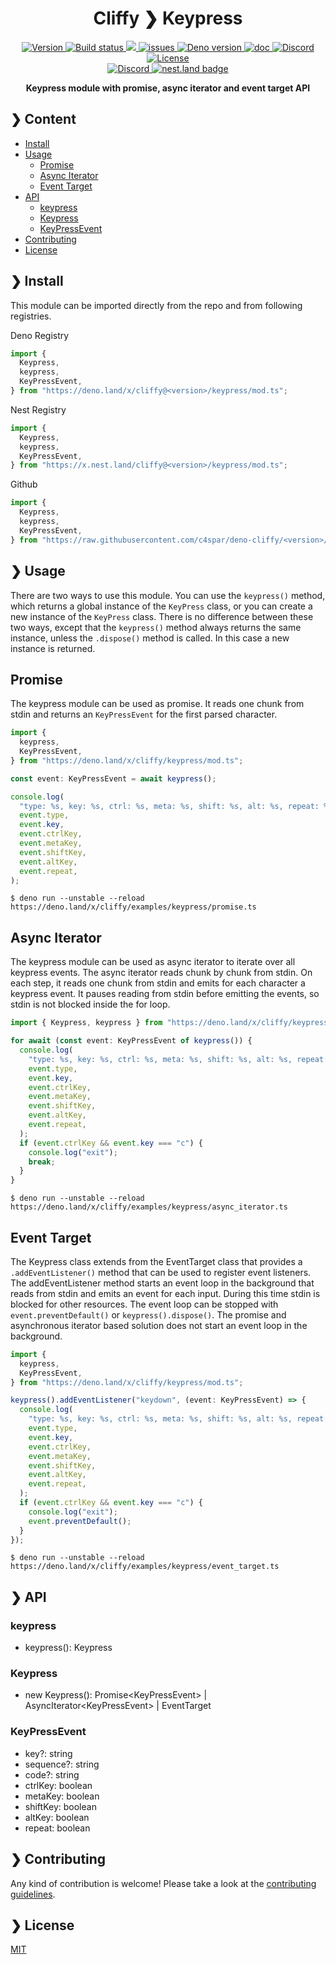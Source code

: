 <h1 align="center">Cliffy ❯ Keypress </h1>

<p align="center" class="badges-container">
  <a href="https://github.com/c4spar/deno-cliffy/releases">
    <img alt="Version" src="https://img.shields.io/github/v/release/c4spar/deno-cliffy?logo=github&color=blue" />
  </a>
  <a href="https://github.com/c4spar/deno-cliffy/actions/workflows/test.yml">
    <img alt="Build status" src="https://github.com/c4spar/deno-cliffy/workflows/Test/badge.svg?branch=main" />
  </a>
  <a href="https://codecov.io/gh/c4spar/deno-cliffy">
    <img src="https://codecov.io/gh/c4spar/deno-cliffy/branch/main/graph/badge.svg"/>
  </a>
  <a href="https://github.com/c4spar/deno-cliffy/labels/module%3Akeypress">
    <img alt="issues" src="https://img.shields.io/github/issues/c4spar/deno-cliffy/module:keypress?label=issues&logo=github&color=yellow">
  </a>
  <a href="https://deno.land/">
    <img alt="Deno version" src="https://img.shields.io/badge/deno-^1.4.0-blue?logo=deno" />
  </a>
  <a href="https://doc.deno.land/https/deno.land/x/cliffy/keypress/mod.ts">
    <img alt="doc" src="https://img.shields.io/badge/deno-doc-yellow?logo=deno" />
  </a>
  <a href="https://discord.gg/ghFYyP53jb">
    <img alt="Discord" src="https://img.shields.io/badge/join-chat-blue?logo=discord&logoColor=white" />
  </a>
  <a href="../LICENSE">
    <img alt="License" src="https://img.shields.io/github/license/c4spar/deno-cliffy?logo=github" />
  </a>
  <br>
  <a href="https://deno.land/x/cliffy">
    <img alt="Discord" src="https://img.shields.io/badge/Published on deno.land-blue?logo=deno&logoColor=959DA6&color=272727" />
  </a>
  <a href="https://nest.land/package/cliffy">
    <img src="https://nest.land/badge.svg" alt="nest.land badge">
  </a>
</p>

<p align="center">
  <b>Keypress module with promise, async iterator and event target API</b></br>
</p>

## ❯ Content

- [Install](#-install)
- [Usage](#-usage)
  - [Promise](#promise)
  - [Async Iterator](#async-iterator)
  - [Event Target](#event-target)
- [API](#-api)
  - [keypress](#keypress)
  - [Keypress](#keypress-1)
  - [KeyPressEvent](#keypressevent)
- [Contributing](#-contributing)
- [License](#-license)

## ❯ Install

This module can be imported directly from the repo and from following
registries.

Deno Registry

```typescript
import {
  Keypress,
  keypress,
  KeyPressEvent,
} from "https://deno.land/x/cliffy@<version>/keypress/mod.ts";
```

Nest Registry

```typescript
import {
  Keypress,
  keypress,
  KeyPressEvent,
} from "https://x.nest.land/cliffy@<version>/keypress/mod.ts";
```

Github

```typescript
import {
  Keypress,
  keypress,
  KeyPressEvent,
} from "https://raw.githubusercontent.com/c4spar/deno-cliffy/<version>/keypress/mod.ts";
```

## ❯ Usage

There are two ways to use this module. You can use the `keypress()` method,
which returns a global instance of the `KeyPress` class, or you can create a new
instance of the `KeyPress` class. There is no difference between these two ways,
except that the `keypress()` method always returns the same instance, unless the
`.dispose()` method is called. In this case a new instance is returned.

## Promise

The keypress module can be used as promise. It reads one chunk from stdin and
returns an `KeyPressEvent` for the first parsed character.

```typescript
import {
  keypress,
  KeyPressEvent,
} from "https://deno.land/x/cliffy/keypress/mod.ts";

const event: KeyPressEvent = await keypress();

console.log(
  "type: %s, key: %s, ctrl: %s, meta: %s, shift: %s, alt: %s, repeat: %s",
  event.type,
  event.key,
  event.ctrlKey,
  event.metaKey,
  event.shiftKey,
  event.altKey,
  event.repeat,
);
```

```
$ deno run --unstable --reload https://deno.land/x/cliffy/examples/keypress/promise.ts
```

## Async Iterator

The keypress module can be used as async iterator to iterate over all keypress
events. The async iterator reads chunk by chunk from stdin. On each step, it
reads one chunk from stdin and emits for each character a keypress event. It
pauses reading from stdin before emitting the events, so stdin is not blocked
inside the for loop.

```typescript
import { Keypress, keypress } from "https://deno.land/x/cliffy/keypress/mod.ts";

for await (const event: KeyPressEvent of keypress()) {
  console.log(
    "type: %s, key: %s, ctrl: %s, meta: %s, shift: %s, alt: %s, repeat: %s",
    event.type,
    event.key,
    event.ctrlKey,
    event.metaKey,
    event.shiftKey,
    event.altKey,
    event.repeat,
  );
  if (event.ctrlKey && event.key === "c") {
    console.log("exit");
    break;
  }
}
```

```
$ deno run --unstable --reload https://deno.land/x/cliffy/examples/keypress/async_iterator.ts
```

## Event Target

The Keypress class extends from the EventTarget class that provides a
`.addEventListener()` method that can be used to register event listeners. The
addEventListener method starts an event loop in the background that reads from
stdin and emits an event for each input. During this time stdin is blocked for
other resources. The event loop can be stopped with `event.preventDefault()` or
`keypress().dispose()`. The promise and asynchronous iterator based solution
does not start an event loop in the background.

```typescript
import {
  keypress,
  KeyPressEvent,
} from "https://deno.land/x/cliffy/keypress/mod.ts";

keypress().addEventListener("keydown", (event: KeyPressEvent) => {
  console.log(
    "type: %s, key: %s, ctrl: %s, meta: %s, shift: %s, alt: %s, repeat: %s",
    event.type,
    event.key,
    event.ctrlKey,
    event.metaKey,
    event.shiftKey,
    event.altKey,
    event.repeat,
  );
  if (event.ctrlKey && event.key === "c") {
    console.log("exit");
    event.preventDefault();
  }
});
```

```
$ deno run --unstable --reload https://deno.land/x/cliffy/examples/keypress/event_target.ts
```

## ❯ API

### keypress

- keypress(): Keypress

### Keypress

- new Keypress(): Promise\<KeyPressEvent> | AsyncIterator\<KeyPressEvent> |
  EventTarget

### KeyPressEvent

- key?: string
- sequence?: string
- code?: string
- ctrlKey: boolean
- metaKey: boolean
- shiftKey: boolean
- altKey: boolean
- repeat: boolean

## ❯ Contributing

Any kind of contribution is welcome! Please take a look at the
[contributing guidelines](../CONTRIBUTING.md).

## ❯ License

[MIT](../../LICENSE)
